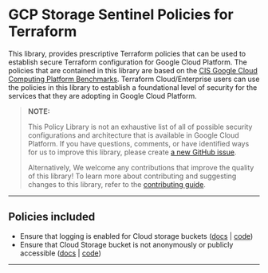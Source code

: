 # GCP Storage Sentinel Policies for Terraform
This library, provides prescriptive Terraform policies that can be used to establish secure Terraform configuration for Google Cloud Platform. The policies that are contained in this library are based on the [CIS Google Cloud Computing Platform Benchmarks](https://www.cisecurity.org/benchmark/google_cloud_computing_platform). Terraform Cloud/Enterprise users can use the policies in this library to establish a foundational level of security for the services that they are adopting in Google Cloud Platform.

> **NOTE:**
>
> This Policy Library is not an exhaustive list of all of possible security configurations and architecture that is available in Google Cloud Platform. If you have questions, comments, or have identified ways for us to improve this library, please create [a new GitHub issue](https://github.com/hashicorp/policy-library-gcp-storage-terraform/issues/new/choose).
>
> Alternatively, We welcome any contributions that improve the quality of this library! To learn more about contributing and suggesting changes to this library, refer to the [contributing guide](https://github.com/hashicorp/policy-library-gcp-storage-terraform/blob/main/CONTRIBUTING.md).

---
## Policies included

-  Ensure that logging is enabled for Cloud storage buckets ([docs](https://github.com/hashicorp/policy-library-gcp-storage-terraform/blob/main/docs/policies/bucket-logging-is-enabled.md) | [code](https://github.com/hashicorp/policy-library-gcp-storage-terraform/blob/main/policies/bucket-logging-is-enabled/bucket-logging-is-enabled.sentinel))
-  Ensure that Cloud Storage bucket is not anonymously or publicly accessible ([docs](https://github.com/hashicorp/policy-library-gcp-storage-terraform/blob/main/docs/policies/deny-anonymous-or-public-bucket-access.md) | [code](https://github.com/hashicorp/policy-library-gcp-storage-terraform/blob/main/policies/deny-anonymous-or-public-bucket-access/deny-anonymous-or-public-bucket-access.sentinel))

---
